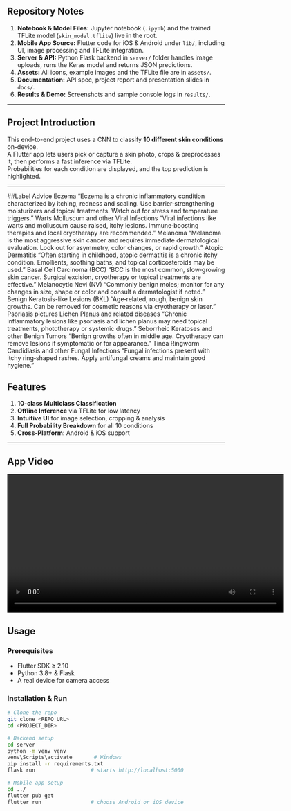 ## Repository Notes

1. **Notebook & Model Files:** Jupyter notebook (`.ipynb`) and the trained TFLite model (`skin_model.tflite`) live in the root.  
2. **Mobile App Source:** Flutter code for iOS & Android under `lib/`, including UI, image processing and TFLite integration.  
3. **Server & API:** Python Flask backend in `server/` folder handles image uploads, runs the Keras model and returns JSON predictions.  
4. **Assets:** All icons, example images and the TFLite file are in `assets/`.  
5. **Documentation:** API spec, project report and presentation slides in `docs/`.  
6. **Results & Demo:** Screenshots and sample console logs in `results/`.

---

## Project Introduction

This end-to-end project uses a CNN to classify **10 different skin conditions** on-device.  
A Flutter app lets users pick or capture a skin photo, crops & preprocesses it, then performs a fast inference via TFLite.  
Probabilities for each condition are displayed, and the top prediction is highlighted.

---

##Label	Advice
Eczema	“Eczema is a chronic inflammatory condition characterized by itching, redness and scaling. Use barrier‐strengthening moisturizers and topical treatments. Watch out for stress and temperature triggers.”
Warts Molluscum and other Viral Infections	“Viral infections like warts and molluscum cause raised, itchy lesions. Immune‐boosting therapies and local cryotherapy are recommended.”
Melanoma	“Melanoma is the most aggressive skin cancer and requires immediate dermatological evaluation. Look out for asymmetry, color changes, or rapid growth.”
Atopic Dermatitis	“Often starting in childhood, atopic dermatitis is a chronic itchy condition. Emollients, soothing baths, and topical corticosteroids may be used.”
Basal Cell Carcinoma (BCC)	“BCC is the most common, slow‐growing skin cancer. Surgical excision, cryotherapy or topical treatments are effective.”
Melanocytic Nevi (NV)	“Commonly benign moles; monitor for any changes in size, shape or color and consult a dermatologist if noted.”
Benign Keratosis-like Lesions (BKL)	“Age‐related, rough, benign skin growths. Can be removed for cosmetic reasons via cryotherapy or laser.”
Psoriasis pictures Lichen Planus and related diseases	“Chronic inflammatory lesions like psoriasis and lichen planus may need topical treatments, phototherapy or systemic drugs.”
Seborrheic Keratoses and other Benign Tumors	“Benign growths often in middle age. Cryotherapy can remove lesions if symptomatic or for appearance.”
Tinea Ringworm Candidiasis and other Fungal Infections	“Fungal infections present with itchy ring‐shaped rashes. Apply antifungal creams and maintain good hygiene.”

## Features

1. **10-class Multiclass Classification**  
2. **Offline Inference** via TFLite for low latency  
3. **Intuitive UI** for image selection, cropping & analysis  
4. **Full Probability Breakdown** for all 10 conditions  
5. **Cross-Platform**: Android & iOS support  

---

## App Video

<video controls width="640" preload="metadata">
  <source src="appVideos/mobil.mp4" type="video/mp4">
  Tarayıcınız video etiketini desteklemiyor.
</video>

## Usage

### Prerequisites

- Flutter SDK ≥ 2.10  
- Python 3.8+ & Flask  
- A real device for camera access  

### Installation & Run

```bash
# Clone the repo
git clone <REPO_URL>
cd <PROJECT_DIR>

# Backend setup
cd server
python -m venv venv
venv\Scripts\activate       # Windows
pip install -r requirements.txt
flask run                  # starts http://localhost:5000

# Mobile app setup
cd ../
flutter pub get
flutter run                # choose Android or iOS device
